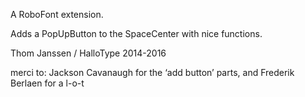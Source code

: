 A RoboFont extension.

Adds a PopUpButton to the SpaceCenter with nice functions.

Thom Janssen / HalloType 2014-2016

merci to: Jackson Cavanaugh for the ‘add button’ parts,
and Frederik Berlaen for a l-o-t
